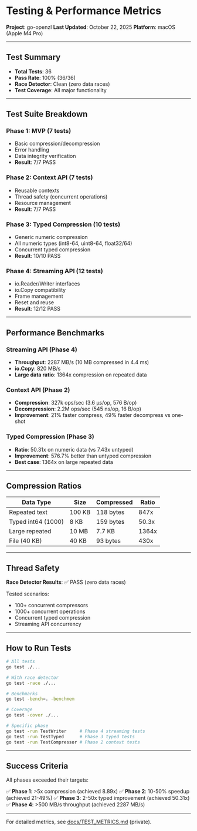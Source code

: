 # Testing & Performance Metrics

**Project**: go-openzl
**Last Updated**: October 22, 2025
**Platform**: macOS (Apple M4 Pro)

---

## Test Summary

- **Total Tests**: 36
- **Pass Rate**: 100% (36/36)
- **Race Detector**: Clean (zero data races)
- **Test Coverage**: All major functionality

---

## Test Suite Breakdown

### Phase 1: MVP (7 tests)
- Basic compression/decompression
- Error handling
- Data integrity verification
- **Result**: 7/7 PASS

### Phase 2: Context API (7 tests)
- Reusable contexts
- Thread safety (concurrent operations)
- Resource management
- **Result**: 7/7 PASS

### Phase 3: Typed Compression (10 tests)
- Generic numeric compression
- All numeric types (int8-64, uint8-64, float32/64)
- Concurrent typed compression
- **Result**: 10/10 PASS

### Phase 4: Streaming API (12 tests)
- io.Reader/Writer interfaces
- io.Copy compatibility
- Frame management
- Reset and reuse
- **Result**: 12/12 PASS

---

## Performance Benchmarks

### Streaming API (Phase 4)
- **Throughput**: 2287 MB/s (10 MB compressed in 4.4 ms)
- **io.Copy**: 820 MB/s
- **Large data ratio**: 1364x compression on repeated data

### Context API (Phase 2)
- **Compression**: 327k ops/sec (3.6 μs/op, 576 B/op)
- **Decompression**: 2.2M ops/sec (545 ns/op, 16 B/op)
- **Improvement**: 21% faster compress, 49% faster decompress vs one-shot

### Typed Compression (Phase 3)
- **Ratio**: 50.31x on numeric data (vs 7.43x untyped)
- **Improvement**: 576.7% better than untyped compression
- **Best case**: 1364x on large repeated data

---

## Compression Ratios

| Data Type | Size | Compressed | Ratio |
|-----------|------|------------|-------|
| Repeated text | 100 KB | 118 bytes | 847x |
| Typed int64 (1000) | 8 KB | 159 bytes | 50.3x |
| Large repeated | 10 MB | 7.7 KB | 1364x |
| File (40 KB) | 40 KB | 93 bytes | 430x |

---

## Thread Safety

**Race Detector Results**: ✅ PASS (zero data races)

Tested scenarios:
- 100+ concurrent compressors
- 1000+ concurrent operations
- Concurrent typed compression
- Streaming API concurrency

---

## How to Run Tests

```bash
# All tests
go test ./...

# With race detector
go test -race ./...

# Benchmarks
go test -bench=. -benchmem

# Coverage
go test -cover ./...

# Specific phase
go test -run TestWriter     # Phase 4 streaming tests
go test -run TestTyped      # Phase 3 typed tests
go test -run TestCompressor # Phase 2 context tests
```

---

## Success Criteria

All phases exceeded their targets:

✅ **Phase 1**: >5x compression (achieved 8.89x)
✅ **Phase 2**: 10-50% speedup (achieved 21-49%)
✅ **Phase 3**: 2-50x typed improvement (achieved 50.31x)
✅ **Phase 4**: >500 MB/s throughput (achieved 2287 MB/s)

---

For detailed metrics, see [docs/TEST_METRICS.md](docs/TEST_METRICS.md) (private).
